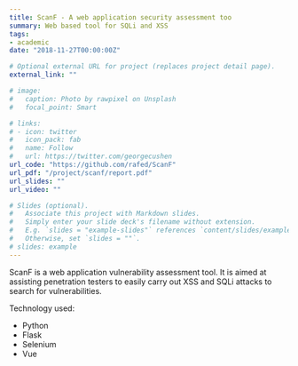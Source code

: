 ```yaml
---
title: ScanF - A web application security assessment too
summary: Web based tool for SQLi and XSS
tags:
- academic
date: "2018-11-27T00:00:00Z"

# Optional external URL for project (replaces project detail page).
external_link: ""

# image:
#   caption: Photo by rawpixel on Unsplash
#   focal_point: Smart

# links:
# - icon: twitter
#   icon_pack: fab
#   name: Follow
#   url: https://twitter.com/georgecushen
url_code: "https://github.com/rafed/ScanF"
url_pdf: "/project/scanf/report.pdf"
url_slides: ""
url_video: ""

# Slides (optional).
#   Associate this project with Markdown slides.
#   Simply enter your slide deck's filename without extension.
#   E.g. `slides = "example-slides"` references `content/slides/example-slides.md`.
#   Otherwise, set `slides = ""`.
# slides: example
---
```


ScanF is a web application vulnerability assessment tool. It is aimed at assisting penetration testers to easily carry out XSS and SQLi attacks to search for vulnerabilities.

Technology used:
- Python
- Flask
- Selenium
- Vue